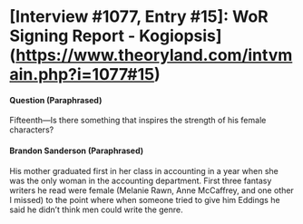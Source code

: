 # [Interview #1077, Entry #15]: WoR Signing Report - Kogiopsis](https://www.theoryland.com/intvmain.php?i=1077#15)

#### Question (Paraphrased)

Fifteenth—Is there something that inspires the strength of his female characters?

#### Brandon Sanderson (Paraphrased)

His mother graduated first in her class in accounting in a year when she was the only woman in the accounting department. First three fantasy writers he read were female (Melanie Rawn, Anne McCaffrey, and one other I missed) to the point where when someone tried to give him Eddings he said he didn’t think men could write the genre.

